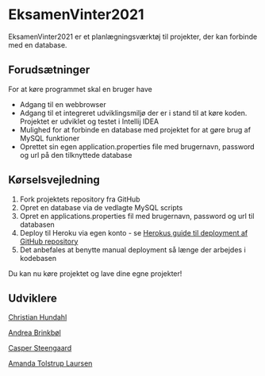 # EksamenVinter2021
EksamenVinter2021 er et planlægningsværktøj til projekter, der kan forbinde med en database.

## Forudsætninger
For at køre programmet skal en bruger have
- Adgang til en webbrowser
- Adgang til et integreret udviklingsmiljø der er i stand til at køre koden. Projektet er udviklet og testet i Intellij IDEA
- Mulighed for at forbinde en database med projektet for at gøre brug af MySQL funktioner
- Oprettet sin egen application.properties file med brugernavn, password og url på den tilknyttede database

## Kørselsvejledning
1. Fork projektets repository fra GitHub
2. Opret en database via de vedlagte MySQL scripts
3. Opret en applications.properties fil med brugernavn, password og url til databasen
4. Deploy til Heroku via egen konto - se [Herokus guide til deployment af GitHub repository](https://devcenter.heroku.com/articles/github-integration "Guide til Heroku deployment")
5. Det anbefales at benytte manual deployment så længe der arbejdes i kodebasen

Du kan nu køre projektet og lave dine egne projekter!

## Udviklere
[Christian Hundahl](https://github.com/ChristianHundahl "Christians GitHub")

[Andrea Brinkbøl](https://github.com/andjiao "Andreas GitHub") 

[Casper Steengaard](https://github.com/CasperAa "Caspers GitHub")

[Amanda Tolstrup Laursen](https://github.com/AmandaTL142 "Amandas GitHub")